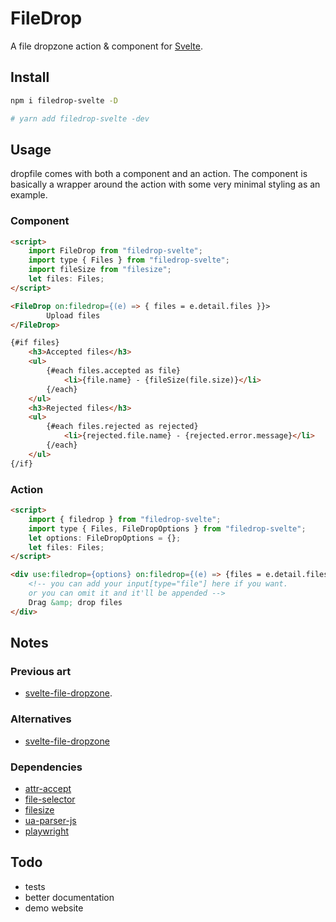 # FileDrop

A file dropzone action & component for [Svelte](https://svelte.dev/).

## Install

```bash
npm i filedrop-svelte -D

# yarn add filedrop-svelte -dev
```

## Usage

dropfile comes with both a component and an action. The component is basically a wrapper around the action with some very minimal styling as an example.

### Component

```html
<script>
	import FileDrop from "filedrop-svelte";
	import type { Files } from "filedrop-svelte";
	import fileSize from "filesize";
	let files: Files;
</script>

<FileDrop on:filedrop={(e) => { files = e.detail.files }}>
        Upload files
</FileDrop>

{#if files}
	<h3>Accepted files</h3>
	<ul>
		{#each files.accepted as file}
			<li>{file.name} - {fileSize(file.size)}</li>
		{/each}
	</ul>
	<h3>Rejected files</h3>
	<ul>
		{#each files.rejected as rejected}
			<li>{rejected.file.name} - {rejected.error.message}</li>
		{/each}
	</ul>
{/if}
```

### Action

```html
<script>
	import { filedrop } from "filedrop-svelte";
	import type { Files, FileDropOptions } from "filedrop-svelte";
	let options: FileDropOptions = {};
	let files: Files;
</script>

<div use:filedrop={options} on:filedrop={(e) => {files = e.detail.files}}>
	<!-- you can add your input[type="file"] here if you want.
	or you can omit it and it'll be appended -->
	Drag &amp; drop files
</div>
```

## Notes

### Previous art

- [svelte-file-dropzone](https://github.com/thecodejack/svelte-file-dropzone).

### Alternatives

- [svelte-file-dropzone](https://github.com/thecodejack/svelte-file-dropzone)

### Dependencies

- [attr-accept](https://github.com/react-dropzone/attr-accept)
- [file-selector](https://github.com/react-dropzone/file-selector)
- [filesize](https://github.com/avoidwork/filesize.js)
- [ua-parser-js](https://github.com/faisalman/ua-parser-js)
- [playwright](https://playwright.dev/)

## Todo

- tests
- better documentation
- demo website
